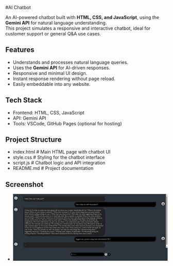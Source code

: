 #AI Chatbot

An AI-powered chatbot built with **HTML, CSS, and JavaScript**, using the **Gemini API** for natural language understanding.  
This project simulates a responsive and interactive chatbot, ideal for customer support or general Q&A use cases.

## Features
- Understands and processes natural language queries.
- Uses the **Gemini API** for AI-driven responses.
- Responsive and minimal UI design.
- Instant response rendering without page reload.
- Easily embeddable into any website.

## Tech Stack
- Frontend: HTML, CSS, JavaScript
- API: Gemini API
- Tools: VSCode, GitHub Pages (optional for hosting)

## Project Structure
- index.html # Main HTML page with chatbot UI
- style.css # Styling for the chatbot interface
- script.js # Chatbot logic and API integration
- README.md # Project documentation

## Screenshot
- ![Chatbot UI](./chatbot_ui.png)
  
